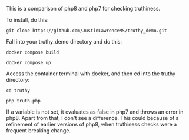 This is a comparison of php8 and php7 for checking truthiness.

To install, do this:

```git clone https://github.com/JustinLawrenceMS/truthy_demo.git```

Fall into your truthy_demo directory and do this:

```docker compose build```

```docker compose up```

Access the container terminal with docker, and then cd into the truthy directory:

```cd truthy```

```php truth.php```

If a variable is not set, it evaluates as false in php7 and throws an error in php8.  Apart from that, I don't see a difference. This could because of a refinement of earlier versions of php8, when truthiness checks were a frequent breaking change.
